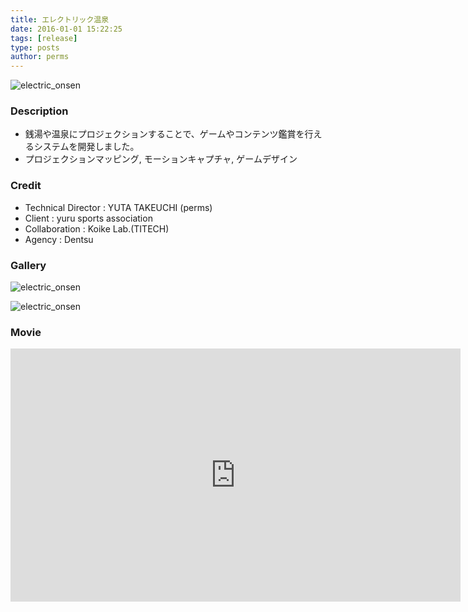 ```yaml
---
title: エレクトリック温泉
date: 2016-01-01 15:22:25
tags: [release]
type: posts
author: perms
---
```


![electric_onsen](/img/works/electric_onsen.png "electric_onsen")

### Description
- 銭湯や温泉にプロジェクションすることで、ゲームやコンテンツ鑑賞を行えるシステムを開発しました。
- プロジェクションマッピング, モーションキャプチャ, ゲームデザイン

### Credit
- Technical Director : YUTA TAKEUCHI (perms)
- Client : yuru sports association
- Collaboration : Koike Lab.(TITECH)
- Agency : Dentsu

### Gallery
![electric_onsen](/img/works/electric_onsen_2.png "electric_onsen")

![electric_onsen](/img/works/electric_onsen_3.png "electric_onsen")

### Movie
<iframe width="720" height="405" src="https://www.youtube.com/embed/Pjqxs_77-AM" frameborder="0" gesture="media" allow="encrypted-media" allowfullscreen></iframe>
